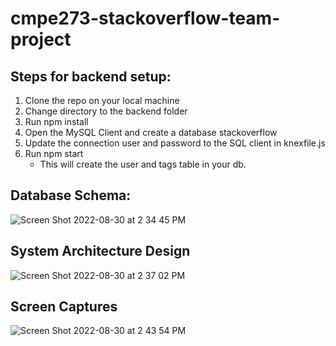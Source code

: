 # cmpe273-stackoverflow-team-project

## Steps for backend setup:    

1. Clone the repo on your local machine
2. Change directory to the backend folder
3. Run npm install
4. Open the MySQL Client and create a database stackoverflow
5. Update the connection user and password to the SQL client in knexfile.js
6. Run npm start
    - This will create the user and tags table in your db.

## Database Schema:    

![Screen Shot 2022-08-30 at 2 34 45 PM](https://user-images.githubusercontent.com/26499781/187547724-59f3f94a-a2f0-4072-a824-a486bfdecff9.png)

## System Architecture Design

![Screen Shot 2022-08-30 at 2 37 02 PM](https://user-images.githubusercontent.com/26499781/187547968-4eb356d0-a115-436c-b184-659304756eda.png)

## Screen Captures

![Screen Shot 2022-08-30 at 2 43 54 PM](https://user-images.githubusercontent.com/26499781/187549086-05d9bb26-6618-4055-b09f-f44345126f93.png)
